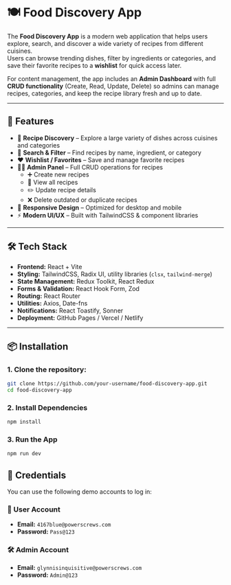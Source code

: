 # 🍽️ Food Discovery App

The **Food Discovery App** is a modern web application that helps users explore, search, and discover a wide variety of recipes from different cuisines.  
Users can browse trending dishes, filter by ingredients or categories, and save their favorite recipes to a **wishlist** for quick access later.

For content management, the app includes an **Admin Dashboard** with full **CRUD functionality** (Create, Read, Update, Delete) so admins can manage recipes, categories, and keep the recipe library fresh and up to date.

---

## 🚀 Features

- 🔎 **Recipe Discovery** – Explore a large variety of dishes across cuisines and categories
- 🍴 **Search & Filter** – Find recipes by name, ingredient, or category
- ❤️ **Wishlist / Favorites** – Save and manage favorite recipes
- 👩‍🍳 **Admin Panel** – Full CRUD operations for recipes
  - ➕ Create new recipes
  - 📖 View all recipes
  - ✏️ Update recipe details
  - ❌ Delete outdated or duplicate recipes
- 📱 **Responsive Design** – Optimized for desktop and mobile
- ⚡ **Modern UI/UX** – Built with TailwindCSS & component libraries

---

## 🛠 Tech Stack

- **Frontend:** React + Vite
- **Styling:** TailwindCSS, Radix UI, utility libraries (`clsx`, `tailwind-merge`)
- **State Management:** Redux Toolkit, React Redux
- **Forms & Validation:** React Hook Form, Zod
- **Routing:** React Router
- **Utilities:** Axios, Date-fns
- **Notifications:** React Toastify, Sonner
- **Deployment:** GitHub Pages / Vercel / Netlify

---

## 📦 Installation

### 1. Clone the repository:

```bash
git clone https://github.com/your-username/food-discovery-app.git
cd food-discovery-app
```

### 2. Install Dependencies

```bash
npm install
```

### 3. Run the App

```bash
npm run dev
```

## 🔑 Credentials

You can use the following demo accounts to log in:

### 👤 User Account

- **Email:** `4167blue@powerscrews.com`
- **Password:** `Pass@123`

### 🛠️ Admin Account

- **Email:** `glynnisinquisitive@powerscrews.com`
- **Password:** `Admin@123`
